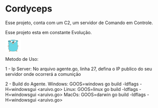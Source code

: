 # Cordyceps
 
  Esse projeto, conta com um C2, um servidor de Comando em Controle. 

  Esse projeto esta em  constante Evolução. 

  <img align="center" height="40" width="50" src="https://raw.githubusercontent.com/devicons/devicon/master/icons/go/go-original.svg">


  Metodo de Uso:

 1 -  Ip Server: 
    No arquivo agente.go, linha 27, defina o IP publico do seu servidor onde ocorrerá a comunição 
   
2 - Build do Agente. 
   Windows:
    GOOS=windows go build  -ldflags -H=windowsgui <aruivo.go>
   Linux:
    GOOS=linux go build  -ldflags -H=windowsgui <aruivo.go>
   MacOs:
    GOOS=darwin go build  -ldflags -H=windowsgui <aruivo.go>
